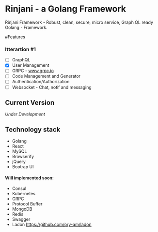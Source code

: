 # Rinjani - a Golang Framework
Rinjani Framework - Robust, clean, secure, micro service, Graph QL ready Golang - Framework.

#Features
### Itterartion #1
- [ ] GraphQL
- [x] User Management
- [ ] GRPC - www.grpc.io
- [ ] Code Management and Generator
- [ ] Authentication/Authorization 
- [ ] Websocket - Chat, notif and messaging

## Current Version
_Under Development_

## Technology stack
- Golang 
- React
- MySQL
- Browserify
- jQuery
- Bootrap UI

#### Will implemented soon:
- Consul
- Kubernetes
- GRPC
- Protocol Buffer
- MongoDB
- Redis
- Swagger
- Ladon https://github.com/ory-am/ladon
